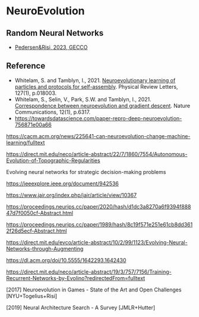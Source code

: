 # NeuroEvolution

## Random Neural Networks

* [Pedersen&Risi, 2023, GECCO](https://dl.acm.org/doi/10.1145/3583131.3590460)


## Reference

* Whitelam, S. and Tamblyn, I., 2021. [Neuroevolutionary learning of particles and protocols for self-assembly](https://journals.aps.org/prl/abstract/10.1103/PhysRevLett.127.018003). Physical Review Letters, 127(1), p.018003.
* Whitelam, S., Selin, V., Park, S.W. and Tamblyn, I., 2021. [Correspondence between neuroevolution and gradient descent](https://www.nature.com/articles/s41467-021-26568-2). Nature Communications, 12(1), p.6317.
* https://towardsdatascience.com/paper-repro-deep-neuroevolution-756871e00a66

https://cacm.acm.org/news/225641-can-neuroevolution-change-machine-learning/fulltext

https://direct.mit.edu/neco/article-abstract/22/7/1860/7554/Autonomous-Evolution-of-Topographic-Regularities

Evolving neural networks for strategic decision-making problems

https://ieeexplore.ieee.org/document/942536

https://www.jair.org/index.php/jair/article/view/10367

https://proceedings.neurips.cc/paper/2020/hash/d1dc3a8270a6f9394f88847d7f0050cf-Abstract.html

https://proceedings.neurips.cc/paper/1989/hash/8c19f571e251e61cb8dd3612f26d5ecf-Abstract.html

https://direct.mit.edu/evco/article-abstract/10/2/99/1123/Evolving-Neural-Networks-through-Augmenting

https://dl.acm.org/doi/10.5555/1642293.1642430

https://direct.mit.edu/neco/article-abstract/19/3/757/7156/Training-Recurrent-Networks-by-Evolino?redirectedFrom=fulltext

[2017] Neuroevolution in Games - State of the Art and Open Challenges [NYU+Togelius+Risi]

[2019] Neural Architecture Search - A Survey [JMLR+Hutter]
